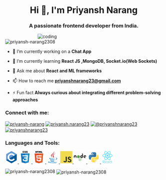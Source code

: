
<h1 align="center">Hi 👋, I'm Priyansh Narang</h1>
<h3 align="center">A passionate frontend developer from India.</h3>
<img align="right" alt="coding" width="400" src="https://cdn.dribbble.com/users/1162077/screenshots/3848914/programmer.gif"/>

<p align="left"> <img src="https://komarev.com/ghpvc/?username=priyansh-narang2308&label=Profile%20views&color=0e75b6&style=flat" alt="priyansh-narang2308" /> </p>

- 🔭 I’m currently working on a **Chat App**

- 🌱 I’m currently learning **React JS ,MongoDB, Socket.io(Web Sockets)**

- 💬 Ask me about **React and ML frameworks**

- 📫 How to reach me **priyanshnarang23@gmail.com**

- ⚡ Fun fact **Always curious about integrating different problem-solving approaches**

<h3 align="left">Connect with me:</h3>
<p align="left">
<a href="https://linkedin.com/in/priyansh-narang" target="blank"><img align="center" src="https://raw.githubusercontent.com/rahuldkjain/github-profile-readme-generator/master/src/images/icons/Social/linked-in-alt.svg" alt="priyansh-narang" height="30" width="40" /></a>
<a href="https://instagram.com/priyansh.narang23" target="blank"><img align="center" src="https://raw.githubusercontent.com/rahuldkjain/github-profile-readme-generator/master/src/images/icons/Social/instagram.svg" alt="priyansh.narang23" height="30" width="40" /></a>
<a href="https://www.hackerrank.com/priyanshnarang23" target="blank"><img align="center" src="https://raw.githubusercontent.com/rahuldkjain/github-profile-readme-generator/master/src/images/icons/Social/hackerrank.svg" alt="@priyanshnarang23" height="30" width="40" /></a>
<a href="https://www.leetcode.com/priyanshnarang23" target="blank"><img align="center" src="https://raw.githubusercontent.com/rahuldkjain/github-profile-readme-generator/master/src/images/icons/Social/leet-code.svg" alt="priyanshnarang23" height="30" width="40" /></a>
</p>

<h3 align="left">Languages and Tools:</h3>
<p align="left"> <a href="https://www.cprogramming.com/" target="_blank" rel="noreferrer"> <img src="https://raw.githubusercontent.com/devicons/devicon/master/icons/c/c-original.svg" alt="c" width="40" height="40"/> </a> <a href="https://www.w3schools.com/css/" target="_blank" rel="noreferrer"> <img src="https://raw.githubusercontent.com/devicons/devicon/master/icons/css3/css3-original-wordmark.svg" alt="css3" width="40" height="40"/> </a> <a href="https://www.w3.org/html/" target="_blank" rel="noreferrer"> <img src="https://raw.githubusercontent.com/devicons/devicon/master/icons/html5/html5-original-wordmark.svg" alt="html5" width="40" height="40"/> </a> <a href="https://www.java.com" target="_blank" rel="noreferrer"> <img src="https://raw.githubusercontent.com/devicons/devicon/master/icons/java/java-original.svg" alt="java" width="40" height="40"/> </a> <a href="https://developer.mozilla.org/en-US/docs/Web/JavaScript" target="_blank" rel="noreferrer"> <img src="https://raw.githubusercontent.com/devicons/devicon/master/icons/javascript/javascript-original.svg" alt="javascript" width="40" height="40"/> </a> <a href="https://nodejs.org" target="_blank" rel="noreferrer"> <img src="https://raw.githubusercontent.com/devicons/devicon/master/icons/nodejs/nodejs-original-wordmark.svg" alt="nodejs" width="40" height="40"/> </a> <a href="https://www.python.org" target="_blank" rel="noreferrer"> <img src="https://raw.githubusercontent.com/devicons/devicon/master/icons/python/python-original.svg" alt="python" width="40" height="40"/> </a> <a href="https://reactjs.org/" target="_blank" rel="noreferrer"> <img src="https://raw.githubusercontent.com/devicons/devicon/master/icons/react/react-original-wordmark.svg" alt="react" width="40" height="40"/> </a> </p>

<p><img align="left" src="https://github-readme-stats.vercel.app/api/top-langs?username=priyansh-narang2308&show_icons=true&locale=en&layout=compact" alt="priyansh-narang2308" /></p>

<p>&nbsp;<img align="center" src="https://github-readme-stats.vercel.app/api?username=priyansh-narang2308&show_icons=true&locale=en" alt="priyansh-narang2308" /></p>
